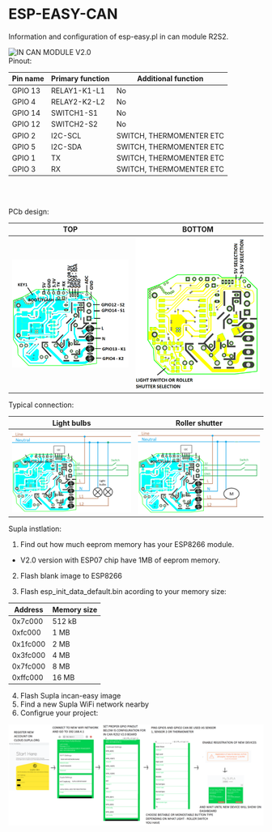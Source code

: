 # ESP-EASY-CAN
Information and configuration of esp-easy.pl in can module R2S2.

<img src="https://github.com/Bobsonkz/ESP-EASY-CAN/blob/master/R2S2%20V2.0%20Board.jpg" alt="IN CAN MODULE V2.0" width="300">

<br>
Pinout:

Pin name   | Primary function        | Additional function         |
-----------|-------------------------|-----------------------------|
 GPIO 13   | RELAY1-K1-L1            | No                          | 
 GPIO 4    | RELAY2-K2-L2            | No                          | 
 GPIO 14   | SWITCH1-S1              | No                          | 
 GPIO 12   | SWITCH2-S2              | No                          |  
 GPIO 2    |I2C-SCL                  | SWITCH, THERMOMENTER ETC    |
 GPIO 5    |I2C-SDA                  | SWITCH, THERMOMENTER ETC    |
 GPIO 1    |TX                       | SWITCH, THERMOMENTER ETC    |
 GPIO 3    |RX                       | SWITCH, THERMOMENTER ETC    |

<BR> <BR>

PCb design:
 
 TOP                                                             | BOTTOM                                                    |
-----------------------------------------------------------------|-----------------------------------------------------------|
<img src="https://github.com/Bobsonkz/ESP-EASY-CAN/blob/master/IN%20CAN%20CONECTION%20V2.0.png" alt="IN CAN MODULE V2.0" width="400">|<img src="https://github.com/Bobsonkz/ESP-EASY-CAN/blob/master/IN%20CAN%20CONECTION%20V2.0%20-%20BOTTOM.png" alt="IN CAN MODULE V2.0" width="400">|

Typical connection:

 Light bulbs                                                     | Roller shutter                                            |
-----------------------------------------------------------------|-----------------------------------------------------------|
<img src="https://github.com/Bobsonkz/ESP-EASY-CAN/blob/master/Typical%20connection%20-%20light%20bulbs.png" alt="IN CAN MODULE V2.0" width="400">|<img src="https://github.com/Bobsonkz/ESP-EASY-CAN/blob/master/Typical%20connection%20-%20roller%20shutter.png" alt="IN CAN MODULE V2.0" width="400">|
 
Supla instlation:
1. Find out how much eeprom memory has your ESP8266 module.
- V2.0 version with ESP07 chip have 1MB of eeprom memory.
2. Flash blank image to ESP8266 

2. Flash esp_init_data_default.bin acording to your memory size:

Address     | Memory size     |
------------|-----------------|
 0x7c000  | 512 kB |
 0xfc000  | 1 MB |
 0x1fc000 | 2 MB |
 0x3fc000 | 4 MB |
 0x7fc000 | 8 MB |
 0xffc000 | 16 MB |

4. Flash Supla incan-easy image
5. Find a new Supla WiFi network nearby
6. Configrue your project:
<img src="https://github.com/Bobsonkz/ESP-EASY-CAN/blob/master/EXAMPLE%20SUPLA%20CONFIG.png" alt="SUPLA CONFIG">

